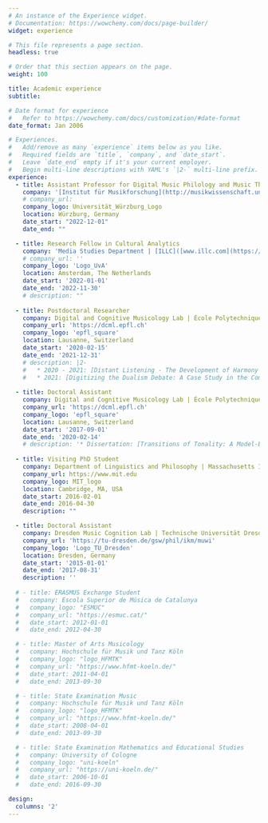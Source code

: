 ```yaml
---
# An instance of the Experience widget.
# Documentation: https://wowchemy.com/docs/page-builder/
widget: experience

# This file represents a page section.
headless: true

# Order that this section appears on the page.
weight: 100

title: Academic experience
subtitle:

# Date format for experience
#   Refer to https://wowchemy.com/docs/customization/#date-format
date_format: Jan 2006

# Experiences.
#   Add/remove as many `experience` items below as you like.
#   Required fields are `title`, `company`, and `date_start`.
#   Leave `date_end` empty if it's your current employer.
#   Begin multi-line descriptions with YAML's `|2-` multi-line prefix.
experience:
  - title: Assistant Professor for Digital Music Philology and Music Theory
    company: '[Institut für Musikforschung](http://musikwissenschaft.uni-wuerzburg.de/) | [Julius-Maximilians-Universität Würzburg](https://www.uni-wuerzburg.de/)'
    # company_url: 
    company_logo: Universität_Würzburg_Logo
    location: Würzburg, Germany
    date_start: "2022-12-01"
    date_end: ""

  - title: Research Fellow in Cultural Analytics
    company: 'Media Studies Department | [ILLC]([www.illc.com](https://www.illc.uva.nl/)) | [Data Science Centre](https://dsc.uva.nl/) | [Universeit van Amsterdam](https://uva.nl/)'
    # company_url: ''
    company_logo: 'Logo_UvA'
    location: Amsterdam, The Netherlands
    date_start: '2022-01-01'
    date_end: '2022-11-30'
    # description: ""
        
  - title: Postdoctoral Researcher
    company: Digital and Cognitive Musicology Lab | École Polytechnique Fédérale de Lausanne
    company_url: 'https://dcml.epfl.ch'
    company_logo: 'epfl_square'
    location: Lausanne, Switzerland
    date_start: '2020-02-15'
    date_end: '2021-12-31'
    # description: |2-
    #   * 2020 - 2021: [Distant Listening - The Development of Harmony over Three Centuries (1700–2000)](https://www.epfl.ch/labs/dcml/projects/distant-listening/)
    #   * 2021: [Digitizing the Dualism Debate: A Case Study in the Computational Analysis of Historical Music Sources](http://dcmlab.github.io/ddd)
    
  - title: Doctoral Assistant
    company: Digital and Cognitive Musicology Lab | École Polytechnique Fédérale de Lausanne
    company_url: 'https://dcml.epfl.ch'
    company_logo: 'epfl_square'
    location: Lausanne, Switzerland
    date_start: '2017-09-01'
    date_end: '2020-02-14'
    # description: '* Dissertation: [Transitions of Tonality: A Model-Based Corpus Study](https://infoscience.epfl.ch/record/273178)'
  
  - title: Visiting PhD Student
    company: Department of Linguistics and Philosophy | Massachusetts Institute of Technology
    company_url: https://www.mit.edu
    company_logo: MIT_logo
    location: Cambridge, MA, USA
    date_start: 2016-02-01
    date_end: 2016-04-30
    description: ""

  - title: Doctoral Assistant
    company: Dresden Music Cognition Lab | Technische Universität Dresden
    company_url: 'https://tu-dresden.de/gsw/phil/ikm/muwi'
    company_logo: 'Logo_TU_Dresden'
    location: Dresden, Germany
    date_start: '2015-01-01'
    date_end: '2017-08-31'
    description: ''
  
  # - title: ERASMUS Exchange Student
  #   company: Escola Superior de Música de Catalunya
  #   company_logo: "ESMUC"
  #   company_url: "https://esmuc.cat/"
  #   date_start: 2012-01-01
  #   date_end: 2012-04-30

  # - title: Master of Arts Musicology
  #   company: Hochschule für Musik und Tanz Köln
  #   company_logo: "logo_HFMTK"
  #   company_url: "https://www.hfmt-koeln.de/"
  #   date_start: 2011-04-01
  #   date_end: 2013-09-30

  # - title: State Examination Music
  #   company: Hochschule für Musik und Tanz Köln
  #   company_logo: "logo_HFMTK"
  #   company_url: "https://www.hfmt-koeln.de/"
  #   date_start: 2008-04-01
  #   date_end: 2013-09-30

  # - title: State Examination Mathematics and Educational Studies
  #   company: University of Cologne
  #   company_logo: "uni-koeln"
  #   company_url: "https://uni-koeln.de/"
  #   date_start: 2006-10-01
  #   date_end: 2016-09-30

design:
  columns: '2'
---
```

